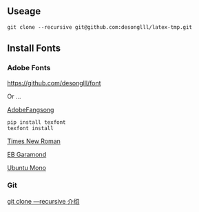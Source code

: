 
## Useage

```shell
git clone --recursive git@github.com:desonglll/latex-tmp.git
```

## Install Fonts

### Adobe Fonts

https://github.com/desonglll/font

Or ...

[AdobeFangsong](https://fonts.adobe.com/fonts/adobe-fangsong)

```shell
pip install texfont
texfont install
```

[Times New Roman]()

[EB Garamond](https://fonts.google.com/specimen/EB+Garamond)

[Ubuntu Mono](https://fonts.google.com/specimen/Ubuntu+Mono)

### Git

[git clone —recursive 介绍](https://www.cnblogs.com/god-of-death/p/18114256)